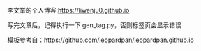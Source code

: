 李文举的个人博客:https://liwenju0.github.io

写完文章后，记得执行一下 gen_tag.py，否则标签页会显示错误

模板参考自：https://github.com/leopardpan/leopardpan.github.io 